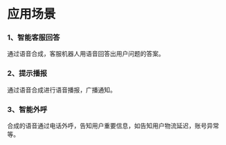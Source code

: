 # 应用场景

### 1、智能客服回答
通过语音合成，客服机器人用语音回答出用户问题的答案。

### 2、提示播报
通过语音合成进行语音播报，广播通知。

### 3、智能外呼
合成的语音通过电话外呼，告知用户重要信息，如告知用户物流延迟，账号异常等。





